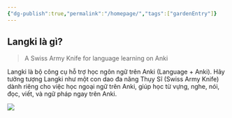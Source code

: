 ```yaml
---
{"dg-publish":true,"permalink":"/homepage/","tags":["gardenEntry"]}
---
```


## Langki là gì?
> A Swiss Army Knife for language learning on Anki

Langki là bộ công cụ hỗ trợ học ngôn ngữ trên Anki (Language + Anki). Hãy tưởng tượng Langki như một con dao đa năng Thụy Sĩ (Swiss Army Knife) dành riêng cho việc học ngoại ngữ trên Anki, giúp học từ vựng, nghe, nói, đọc, viết, và ngữ pháp ngay trên Anki. 

![](https://i.imgur.com/Yf5ny4q.png)





